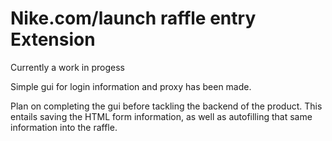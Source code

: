 # Nike.com/launch raffle entry Extension

Currently a work in progess 

Simple gui for login information and proxy has been made. 

Plan on completing the gui before tackling the backend of the product. 
This entails saving the HTML form information, as well as autofilling that same information into the raffle.
